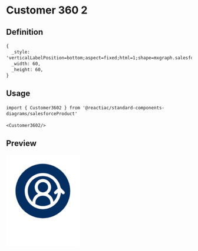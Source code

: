 # Customer 360 2

## Definition

```
{
  _style: 'verticalLabelPosition=bottom;aspect=fixed;html=1;shape=mxgraph.salesforce.customer_3602;',
  _width: 60,
  _height: 60,
}
```

## Usage

```
import { Customer3602 } from '@reactiac/standard-components-diagrams/salesforceProduct'

<Customer3602/>
```

## Preview

<img src="./customer-360-2.png" width="200"/>

